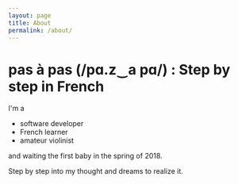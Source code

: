 ```yaml
---
layout: page
title: About
permalink: /about/
---
```


# pas à pas (/pɑ.z‿a pɑ/) : Step by step in French

I'm a 
* software developer
* French learner
* amateur violinist

and waiting the first baby in the spring of 2018.

Step by step into my thought and dreams to realize it.
